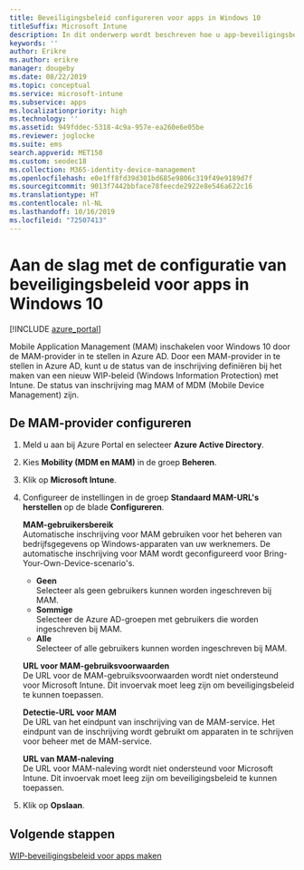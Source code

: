 ```yaml
---
title: Beveiligingsbeleid configureren voor apps in Windows 10
titleSuffix: Microsoft Intune
description: In dit onderwerp wordt beschreven hoe u app-beveiligingsbeleid (APP) kunt configureren voor Windows 10-apparaten.
keywords: ''
author: Erikre
ms.author: erikre
manager: dougeby
ms.date: 08/22/2019
ms.topic: conceptual
ms.service: microsoft-intune
ms.subservice: apps
ms.localizationpriority: high
ms.technology: ''
ms.assetid: 949fddec-5318-4c9a-957e-ea260e6e05be
ms.reviewer: joglocke
ms.suite: ems
search.appverid: MET150
ms.custom: seodec18
ms.collection: M365-identity-device-management
ms.openlocfilehash: e0e1ff8fd39d301bd685e9806c319f49e9189d7f
ms.sourcegitcommit: 9013f7442bbface78feecde2922e8e546a622c16
ms.translationtype: HT
ms.contentlocale: nl-NL
ms.lasthandoff: 10/16/2019
ms.locfileid: "72507413"
---
```

# <a name="get-ready-to-configure-app-protection-policies-for-windows-10"></a>Aan de slag met de configuratie van beveiligingsbeleid voor apps in Windows 10 

[!INCLUDE [azure_portal](../includes/azure_portal.md)]

Mobile Application Management (MAM) inschakelen voor Windows 10 door de MAM-provider in te stellen in Azure AD. Door een MAM-provider in te stellen in Azure AD, kunt u de status van de inschrijving definiëren bij het maken van een nieuw WIP-beleid (Windows Information Protection) met Intune. De status van inschrijving mag MAM of MDM (Mobile Device Management) zijn.

## <a name="to-configure-the-mam-provider"></a>De MAM-provider configureren

1. Meld u aan bij Azure Portal en selecteer **Azure Active Directory**.

2. Kies **Mobility (MDM en MAM)** in de groep **Beheren**.

3. Klik op **Microsoft Intune**.

4. Configureer de instellingen in de groep **Standaard MAM-URL's herstellen** op de blade **Configureren**.

   **MAM-gebruikersbereik**  
   Automatische inschrijving voor MAM gebruiken voor het beheren van bedrijfsgegevens op Windows-apparaten van uw werknemers. De automatische inschrijving voor MAM wordt geconfigureerd voor Bring-Your-Own-Device-scenario's.<ul><li>**Geen**<br>Selecteer als geen gebruikers kunnen worden ingeschreven bij MAM.</li><li>**Sommige**<br>Selecteer de Azure AD-groepen met gebruikers die worden ingeschreven bij MAM.</li><li>**Alle**<br>Selecteer of alle gebruikers kunnen worden ingeschreven bij MAM.</li></ul>

   **URL voor MAM-gebruiksvoorwaarden**  
   De URL voor de MAM-gebruiksvoorwaarden wordt niet ondersteund voor Microsoft Intune. Dit invoervak moet leeg zijn om beveiligingsbeleid te kunnen toepassen.

   **Detectie-URL voor MAM**  
   De URL van het eindpunt van inschrijving van de MAM-service. Het eindpunt van de inschrijving wordt gebruikt om apparaten in te schrijven voor beheer met de MAM-service.

   **URL van MAM-naleving**  
   De URL voor MAM-naleving wordt niet ondersteund voor Microsoft Intune. Dit invoervak moet leeg zijn om beveiligingsbeleid te kunnen toepassen. 

5. Klik op **Opslaan**.

## <a name="next-steps"></a>Volgende stappen

[WIP-beveiligingsbeleid voor apps maken](windows-information-protection-policy-create.md)
